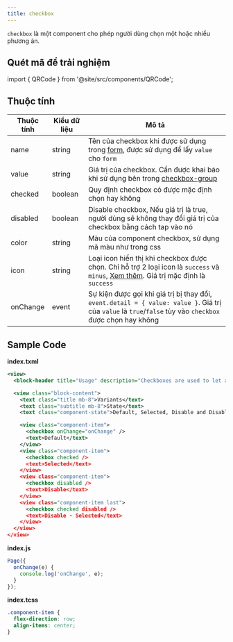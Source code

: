 ```yaml
---
title: checkbox
---
```


`checkbox` là một component cho phép người dùng chọn một hoặc nhiều phương án.

## Quét mã để trải nghiệm

import { QRCode } from '@site/src/components/QRCode';

<QRCode page="pages/component/basic/checkbox/index" />


## Thuộc tính

| Thuộc tính | Kiểu dữ liệu | Mô tả                                                                                                                                                                  |
| ---------- | ------------ | ---------------------------------------------------------------------------------------------------------------------------------------------------------------------- |
| name       | string       | Tên của checkbox khi được sử dụng trong [form](form), được sử dụng để lấy `value` cho `form`                                                                           |
| value      | string       | Giá trị của checkbox. Cần được khai báo khi sử dụng bên trong [checkbox-group](checkbox-group)                                                                         |
| checked    | boolean      | Quy định checkbox có được mặc định chọn hay không                                                                                                                      |
| disabled   | boolean      | Disable checkbox, Nếu giá trị là true, người dùng sẽ không thay đổi giá trị của checkbox bằng cách tap vào nó                                                          |
| color      | string       | Màu của component checkbox, sử dụng mã màu như trong css                                                                                                               |
| icon       | string       | Loại icon hiển thị khi checkbox được chọn. Chỉ hỗ trợ 2 loại icon là `success` và `minus`, [Xem thêm](/docs/component/basic/basic/icon). Giá trị mặc định là `success` |
| onChange   | event        | Sự kiện được gọi khi giá trị bị thay đổi, `event.detail = { value: value }`. Giá trị của `value` là `true`/`false` tùy vào `checkbox` được chọn hay không              |

## Sample Code 

**index.txml**

```xml
<view>
  <block-header title="Usage" description="Checkboxes are used to let a user choose one or more options from a limited number of options." />

  <view class="block-content">
    <text class="title mb-8">Variants</text>
    <text class="subtitle mb-8">State</text>
    <text class="component-state">Default, Selected, Disable and Disable - Selected</text>

    <view class="component-item">
      <checkbox onChange="onChange" />
      <text>Default</text>
    </view>
    <view class="component-item">
      <checkbox checked />
      <text>Selected</text>
    </view>
    <view class="component-item">
      <checkbox disabled />
      <text>Disable</text>
    </view>
    <view class="component-item last">
      <checkbox checked disabled />
      <text>Disable - Selected</text>
    </view>
  </view>
</view>
```

**index.js**

```js
Page({
  onChange(e) {
    console.log('onChange', e);
  }
});
```

**index.tcss**

```css
.component-item {
  flex-direction: row;
  align-items: center;
}
```


